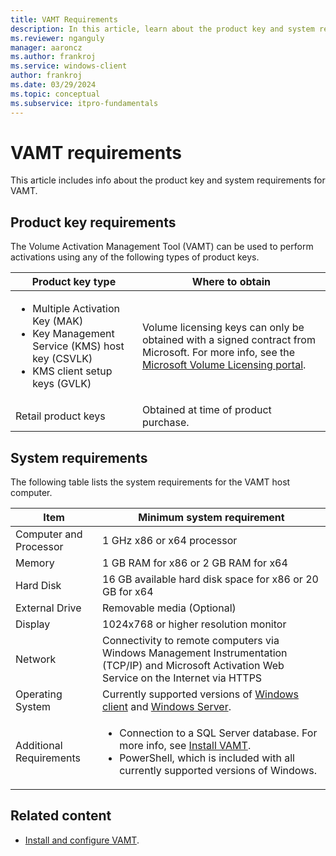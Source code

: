 ```yaml
---
title: VAMT Requirements
description: In this article, learn about the product key and system requirements for Volume Activation Management Tool (VAMT).
ms.reviewer: nganguly
manager: aaroncz
ms.author: frankroj
ms.service: windows-client
author: frankroj
ms.date: 03/29/2024
ms.topic: conceptual
ms.subservice: itpro-fundamentals
---
```


# VAMT requirements

This article includes info about the product key and system requirements for VAMT.

## Product key requirements

The Volume Activation Management Tool (VAMT) can be used to perform activations using any of the following types of product keys.

|Product key type |Where to obtain |
|-----------------|----------------|
|<ul><li>Multiple Activation Key (MAK)</li><li>Key Management Service (KMS) host key (CSVLK)</li><li>KMS client setup keys (GVLK)</li></ul> |Volume licensing keys can only be obtained with a signed contract from Microsoft. For more info, see the [Microsoft Volume Licensing portal](https://go.microsoft.com/fwlink/p/?LinkId=227282). |
|Retail product keys |Obtained at time of product purchase. |

## System requirements

The following table lists the system requirements for the VAMT host computer.

| Item | Minimum system requirement |
| ---- | ---------------------------|
| Computer and Processor | 1 GHz x86 or x64 processor |
| Memory | 1 GB RAM for x86 or 2 GB RAM for x64 |
| Hard Disk | 16 GB available hard disk space for x86 or 20 GB for x64 |
| External Drive | Removable media (Optional) |
| Display | 1024x768 or higher resolution monitor |
| Network | Connectivity to remote computers via Windows Management Instrumentation (TCP/IP) and Microsoft Activation Web Service on the Internet via HTTPS |
| Operating System | Currently supported versions of [Windows client](/windows/release-health/supported-versions-windows-client) and [Windows Server](/windows/release-health/windows-server-release-info). |
| Additional Requirements | <ul><li>Connection to a SQL Server database. For more info, see [Install VAMT](install-vamt.md).</li><li>PowerShell, which is included with all currently supported versions of Windows.</li></ul> |

## Related content

- [Install and configure VAMT](install-configure-vamt.md).
